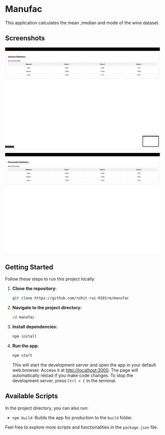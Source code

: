 # Manufac

This application calculates the mean ,median and mode of the wine dataset.


## Screenshots 

![Screenshot 1](/src/screenshots/flavanoidStats.png)

![Screenshot 1](/src/screenshots/gamaStats.png)

## Getting Started

Follow these steps to run this project locally:

1. **Clone the repository:**

    ```bash
    git clone https://github.com/rohit-rai-0101rm/manufac
    ```


2. **Navigate to the project directory:**

    ```bash
    cd manufac
    ```

3. **Install dependencies:**

    ```bash
    npm install
    ```

4. **Run the app:**

    ```bash
    npm start
    ```

    This will start the development server and open the app in your default web browser. Access it at [http://localhost:3000](http://localhost:3000/). The page will automatically reload if you make code changes. To stop the development server, press `Ctrl + C` in the terminal.

## Available Scripts

In the project directory, you can also run:

- `npm build`: Builds the app for production to the `build` folder.


Feel free to explore more scripts and functionalities in the `package.json` file.







